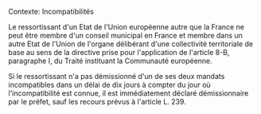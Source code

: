 Contexte: Incompatibilités

Le ressortissant d'un Etat de l'Union européenne autre que la France ne peut être membre d'un conseil municipal en France et membre dans un autre Etat de l'Union de l'organe délibérant d'une collectivité territoriale de base au sens de la directive prise pour l'application de l'article 8-B, paragraphe I, du Traité instituant la Communauté européenne.

Si le ressortissant n'a pas démissionné d'un de ses deux mandats incompatibles dans un délai de dix jours à compter du jour où l'incompatibilité est connue, il est immédiatement déclaré démissionnaire par le préfet, sauf les recours prévus à l'article L. 239.